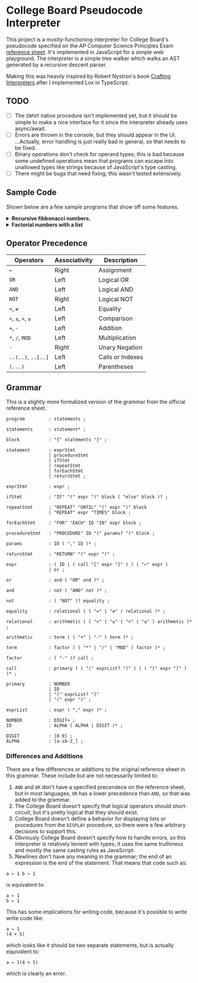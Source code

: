 # College Board Pseudocode Interpreter

This project is a mostly-functioning interpreter for College Board's pseudocode specified on the AP Computer Science Principles Exam [reference sheet](https://apcentral.collegeboard.org/pdf/ap-computer-science-principles-exam-reference-sheet.pdf). It's implemented in JavaScript for a simple web playground. The interpreter is a simple tree walker which walks an AST generated by a recursive descent parser.

Making this was heavily inspired by Robert Nystron's book [Crafting Interpreters](https://craftinginterpreters.com/) after I implemented Lox in TypeScript.

## TODO

-   [ ] The `INPUT` native procedure isn't implemented yet, but it should be simple to make a nice interface for it since the interpreter already uses async/await.
-   [ ] Errors are thrown in the console, but they should appear in the UI. ...Actually, error handling is just really bad in general, so that needs to be fixed.
-   [ ] Binary operations don't check for operand types; this is bad because some undefined operations mean that programs can escape into unallowed types like strings because of JavaScript's type casting.
-   [ ] There might be bugs that need fixing; this wasn't tested extensively.

## Sample Code

Shown below are a few sample programs that show off some features.

<details>
<summary><strong>Recursive fibbonacci numbers.</strong></summary>

```
PROCEDURE fib(n)
{
	IF(n ≤ 1)
	{
		RETURN(n)
	}
	RETURN(fib(n - 1) + fib(n - 2))
}

i ← 1
REPEAT 10 TIMES
{
	DISPLAY(fib(i))
	i ← i + 1
}
```

</details>

<details>
<summary><strong>Factorial numbers with a list</strong></summary>

```
list ← [1, 1]

REPEAT 10 TIMES
{
	length ← LENGTH(list)
	next ← list[length] * length
	APPEND(list, next)
}

DISPLAY(list)
```

</details>

## Operator Precedence

| Operators          | Associativity | Description      |
| ------------------ | ------------- | ---------------- |
| `←`                | Right         | Assignment       |
| `OR`               | Left          | Logical OR       |
| `AND`              | Left          | Logical AND      |
| `NOT`              | Right         | Logical NOT      |
| `=`, `≠`           | Left          | Equality         |
| `<`, `≤`, `>`, `≥` | Left          | Comparison       |
| `+`, `-`           | Left          | Addition         |
| `*`, `/`, `MOD`    | Left          | Multiplication   |
| `-`                | Right         | Unary Negation   |
| `..(..)`, `..[..]` | Left          | Calls or Indexes |
| `(...)`            | Left          | Parentheses      |

## Grammar

This is a slightly more formalized version of the grammar from the official reference sheet.

```
program         : statements ;

statements      : statement* ;

block           : "{" statements "}" ;

statement       : exprStmt
                | procedureStmt
                | ifStmt
                | repeatStmt
                | forEachStmt
                | returnStmt ;

exprStmt        : expr ;

ifStmt          : "IF" "(" expr ")" block ( "else" block )? ;

repeatStmt      : "REPEAT" "UNTIL" "(" expr ")" block
                | "REPEAT" expr "TIMES" block ;

forEachStmt     : "FOR" "EACH" ID "IN" expr block ;

procedureStmt   : "PROCEDURE" ID "(" params? ")" block ;

params          : ID ( "," ID )* ;

returnStmt      : "RETURN" "(" expr ")" ;

expr            : ( ID | ( call "[" expr "]" ) ) ( "←" expr )
                | or ;

or              : and ( "OR" and )* ;

and             : not ( "AND" not )* ;

not             : ( "NOT" )? equality ;

equality        : relational ( ( "=" | "≠" ) relational )* ;

relational      : arithmetic ( ( ">" | "≥" | "<" | "≤" ) arithmetic )* ;

arithmetic      : term ( ( "+" | "-" ) term )* ;

term            : factor ( ( "*" | "/" | "MOD" ) factor )* ;

factor          : ( "-" )? call ;

call            : primary ( ( "(" exprList? ")" ) | ( "[" expr "]" ) )* ;

primary         : NUMBER
                | ID
                | "[" exprList? "]"
                | "(" expr ")" ;

exprList        : expr ( "," expr )* ;

NUMBER          : DIGIT+ ;
ID              : ALPHA ( ALPHA | DIGIT )* ;

DIGIT           : [0-9] ;
ALPHA           : [a-zA-Z_] ;
```

### Differences and Additions

There are a few differences or additions to the original reference sheet in this grammar. These include but are not necessarily limited to:

1. `AND` and `OR` don't have a specified precendece on the reference sheet, but in most languages, `OR` has a lower precedence than `AND`, so that was added to the grammar.
2. The College Board doesn't specify that logical operators should short-circuit, but it's pretty logical that they should exist.
3. College Board doesn't define a behavior for displaying lists or procedures from the `DISPLAY` procedure, so there were a few arbitrary decisions to support this.
4. Obviously College Board doesn't specify how to handle errors, so this interpreter is relatively lenient with types; it uses the same truthiness and mostly the same casting rules as JavaScript.
5. Newlines don't have any meaning in the grammar; the end of an expression is the end of the statement. That means that code such as:

```
a ← 1 b ← 1
```

is equivalent to:

```
a ← 1
b ← 1
```

This has some implications for writing code, because it's possible to write write code like:

```
a ← 1
(4 + 5)
```

which looks like it should be two separate statements, but is actually equivalent to:

```
a ← 1(4 + 5)
```

which is clearly an error.
